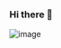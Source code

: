 ### Hi there 👋

![image](https://user-images.githubusercontent.com/116388836/218729804-1532474c-7969-4937-bbc4-a7fb0d9d2d87.png)


<!--
**mehmetemrekayacan/mehmetemrekayacan** is a ✨ _special_ ✨ repository because its `README.md` (this file) appears on your GitHub profile.

Here are some ideas to get you started:

- 🔭 I’m currently working on ...
- 🌱 I’m currently learning ...
- 👯 I’m looking to collaborate on ...
- 🤔 I’m looking for help with ...
- 💬 Ask me about ...
- 📫 How to reach me: ...
- 😄 Pronouns: ...
- ⚡ Fun fact: ...
-->
